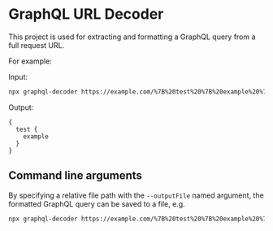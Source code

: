 # GraphQL URL Decoder

This project is used for extracting and formatting a GraphQL query from a full request URL.

For example:

Input:
```bash
npx graphql-decoder https://example.com/%7B%20test%20%7B%20example%20%7D%20%7D/more-stuff
```

Output:
```gql
{
  test {
    example
  }
}
```

## Command line arguments

By specifying a relative file path with the `--outputFile` named argument, the formatted GraphQL query can be saved to a file, e.g.

```bash
npx graphql-decoder https://example.com/%7B%20test%20%7B%20example%20%7D%20%7D/more-stuff --outputFile query.graphql
```
